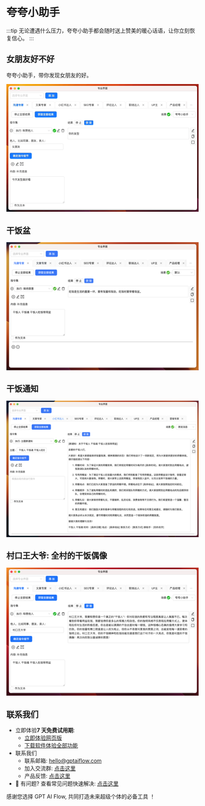 # 夸夸小助手

:::tip
无论遭遇什么压力，夸夸小助手都会随时送上赞美的暖心话语，让你立刻恢复信心。
:::

## 女朋友好不好

夸夸小助手，带你发现女朋友的好。

![](./img/5-praiseAssitant/2023-09-22-img-22-demo-communicationExpert-praiseAssitant.gif)

## 干饭盆

![](./img/5-praiseAssitant/2023-09-22-img-17-demo-communicationExpert-buildIn.png)

## 干饭通知

![](./img/5-praiseAssitant/2023-09-22-img-18-demo-communicationExpert-groupNotice.png)

## 村口王大爷: 全村的干饭偶像

![](./img/5-praiseAssitant/2023-09-22-img-19-demo-communicationExpert-praiseAssistant.png)

## 联系我们

- 立即体验**7 天免费试用期**:
  - [立即体验网页版](https://www.app.gptaiflow.com/login)
  - [下载软件体验全部功能](/download)
- 联系我们
  - 联系邮箱: hello@gptaiflow.com
  - 加入交流群: [点击这里](/communication-group)
  - 产品反馈: [点击这里](https://wj.qq.com/s2/13154598/1770/)
- 💬 有问题? 查看常见问题快速解决: [点击这里](/docs/proudct/gpt-ai-flow-guide-and-faq)

感谢您选择 GPT AI Flow, 共同打造未来超级个体的必备工具 ！
